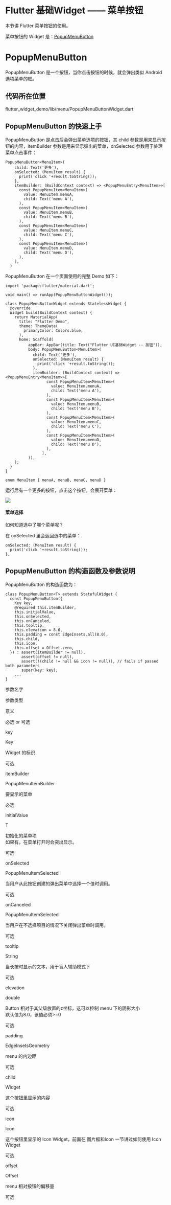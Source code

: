 # Flutter 基础Widget —— 菜单按钮

本节讲 Flutter 菜单按钮的使用。

菜单按钮的 Widget 是：[PopupMenuButton](https://docs.flutter.io/flutter/material/PopupMenuButton-class.html)

# PopupMenuButton

PopupMenuButton 是一个按钮，当你点击按钮的时候，就会弹出类似 Android 选项菜单的框。

## 代码所在位置

flutter\_widget\_demo/lib/menu/PopupMenuButtonWidget.dart

## PopupMenuButton 的快速上手

PopupMenuButton 是点击后会弹出菜单选项的按钮，其 child 参数是用来显示按钮的内容，itemBuilder 参数是用来显示弹出的菜单，onSelected 参数用于处理菜单点击事件：

```
PopupMenuButton<MenuItem>(
    child: Text('更多'),
    onSelected: (MenuItem result) {
      print('click '+result.toString());
    },
    itemBuilder: (BuildContext context) => <PopupMenuEntry<MenuItem>>[
      const PopupMenuItem<MenuItem>(
        value: MenuItem.menuA,
        child: Text('menu A'),
      ),
      const PopupMenuItem<MenuItem>(
        value: MenuItem.menuB,
        child: Text('menu B'),
      ),
      const PopupMenuItem<MenuItem>(
        value: MenuItem.menuC,
        child: Text('menu C'),
      ),
      const PopupMenuItem<MenuItem>(
        value: MenuItem.menuD,
        child: Text('menu D'),
      ),
    ],
  )

```

PopupMenuButton 在一个页面使用的完整 Demo 如下：

```
import 'package:flutter/material.dart';

void main() => runApp(PopupMenuButtonWidget());

class PopupMenuButtonWidget extends StatelessWidget {
  @override
  Widget build(BuildContext context) {
    return MaterialApp(
      title: "Flutter Demo",
      theme: ThemeData(
        primaryColor: Colors.blue,
      ),
      home: Scaffold(
          appBar: AppBar(title: Text("Flutter UI基础Widget -- 按钮")),
          body: PopupMenuButton<MenuItem>(
            child: Text('更多'),
            onSelected: (MenuItem result) {
              print('click '+result.toString());
            },
            itemBuilder: (BuildContext context) => <PopupMenuEntry<MenuItem>>[
                  const PopupMenuItem<MenuItem>(
                    value: MenuItem.menuA,
                    child: Text('menu A'),
                  ),
                  const PopupMenuItem<MenuItem>(
                    value: MenuItem.menuB,
                    child: Text('menu B'),
                  ),
                  const PopupMenuItem<MenuItem>(
                    value: MenuItem.menuC,
                    child: Text('menu C'),
                  ),
                  const PopupMenuItem<MenuItem>(
                    value: MenuItem.menuD,
                    child: Text('menu D'),
                  ),
                ],
          )),
    );
  }
}

enum MenuItem { menuA, menuB, menuC, menuD }

```

运行后有一个更多的按钮，点击这个按钮，会展开菜单：

![](//images.weserv.nl/?url=user-gold-cdn.xitu.io/2019/3/17/169874d66f279152?w=706&h=500&f=jpeg&s=37083)

#### 菜单选择

如何知道选中了哪个菜单呢？

在 onSelected 里会返回选中的菜单：

```
onSelected: (MenuItem result) {
  print('click '+result.toString());
},

```

## PopupMenuButton 的构造函数及参数说明

PopupMenuButton 的构造函数为：

```
class PopupMenuButton<T> extends StatefulWidget {
  const PopupMenuButton({
    Key key,
    @required this.itemBuilder,
    this.initialValue,
    this.onSelected,
    this.onCanceled,
    this.tooltip,
    this.elevation = 8.0,
    this.padding = const EdgeInsets.all(8.0),
    this.child,
    this.icon,
    this.offset = Offset.zero,
  }) : assert(itemBuilder != null),
       assert(offset != null),
       assert(!(child != null && icon != null)), // fails if passed both parameters
       super(key: key);
    ...   
}

```

参数名字

参数类型

意义

必选 or 可选

key

Key

Widget 的标识

可选

itemBuilder

PopupMenuItemBuilder

要显示的菜单

必选

initialValue

T

初始化的菜单项  
如果有，在菜单打开时会突出显示。

可选

onSelected

PopupMenuItemSelected

当用户从此按钮创建的弹出菜单中选择一个值时调用。

可选

onCanceled

PopupMenuItemSelected

当用户在不选择项目的情况下关闭弹出菜单时调用。

可选

tooltip

String

当长按时显示的文本，用于盲人辅助模式下

可选

elevation

double

Button 相对于其父级放置的z坐标，这可以控制 menu 下的阴影大小  
默认值为8.0，该值必须>=0

可选

padding

EdgeInsetsGeometry

menu 的内边距

可选

child

Widget

这个按钮里显示的内容

可选

icon

Icon

这个按钮里显示的 Icon Widget，前面在 图片框和Icon 一节讲过如何使用 Icon Widget

可选

offset

Offset

menu 相对按钮的偏移量

可选